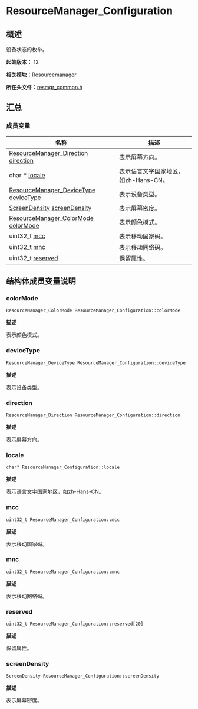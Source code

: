 # ResourceManager_Configuration


## 概述

设备状态的枚举。

**起始版本：** 12

**相关模块：**[Resourcemanager](resourcemanager.md)

**所在头文件：**[resmgr_common.h](resmgr__common_8h.md)

## 汇总


### 成员变量

| 名称 | 描述 | 
| -------- | -------- |
| [ResourceManager_Direction](resourcemanager.md#resourcemanager_direction) [direction](#direction) | 表示屏幕方向。  | 
| char \* [locale](#locale) | 表示语言文字国家地区，如zh-Hans-CN。  | 
| [ResourceManager_DeviceType](resourcemanager.md#resourcemanager_devicetype) [deviceType](#devicetype) | 表示设备类型。  | 
| [ScreenDensity](resourcemanager.md#screendensity) [screenDensity](#screendensity) | 表示屏幕密度。  | 
| [ResourceManager_ColorMode](resourcemanager.md#resourcemanager_colormode) [colorMode](#colormode) | 表示颜色模式。  | 
| uint32_t [mcc](#mcc) | 表示移动国家码。  | 
| uint32_t [mnc](#mnc) | 表示移动网络码。  | 
| uint32_t [reserved](#reserved)  | 保留属性。  | 


## 结构体成员变量说明


### colorMode

```
ResourceManager_ColorMode ResourceManager_Configuration::colorMode
```
**描述**

表示颜色模式。


### deviceType

```
ResourceManager_DeviceType ResourceManager_Configuration::deviceType
```
**描述**

表示设备类型。


### direction

```
ResourceManager_Direction ResourceManager_Configuration::direction
```
**描述**

表示屏幕方向。


### locale

```
char* ResourceManager_Configuration::locale
```
**描述**

表示语言文字国家地区，如zh-Hans-CN。


### mcc

```
uint32_t ResourceManager_Configuration::mcc
```
**描述**

表示移动国家码。


### mnc

```
uint32_t ResourceManager_Configuration::mnc
```
**描述**

表示移动网络码。


### reserved

```
uint32_t ResourceManager_Configuration::reserved[20]
```
**描述**

保留属性。


### screenDensity

```
ScreenDensity ResourceManager_Configuration::screenDensity
```
**描述**

表示屏幕密度。

